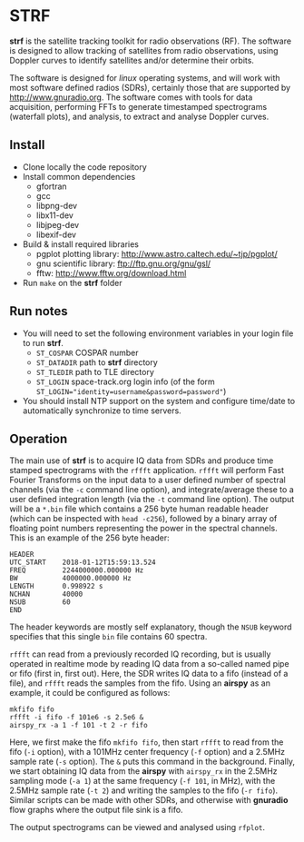 # STRF

**strf** is the satellite tracking toolkit for radio observations (RF). The software is designed to allow tracking of satellites from radio observations, using Doppler curves to identify satellites and/or determine their orbits.

The software is designed for *linux* operating systems, and will work with most software defined radios (SDRs), certainly those that are supported by http://www.gnuradio.org. The software comes with tools for data acquisition, performing FFTs to generate timestamped spectrograms (waterfall plots), and analysis, to extract and analyse Doppler curves.

Install
------
* Clone locally the code repository
* Install common dependencies
  * gfortran
  * gcc
  * libpng-dev
  * libx11-dev
  * libjpeg-dev
  * libexif-dev
* Build & install required libraries
  * pgplot plotting library: http://www.astro.caltech.edu/~tjp/pgplot/
  * gnu scientific library: ftp://ftp.gnu.org/gnu/gsl/
  * fftw: http://www.fftw.org/download.html
* Run `make` on the **strf** folder

Run notes
---------
* You will need to set the following environment variables in your login file to run **strf**.
	* `ST_COSPAR` COSPAR number
	* `ST_DATADIR` path to **strf** directory
	* `ST_TLEDIR` path to TLE directory
	* `ST_LOGIN` space-track.org login info (of the form `ST_LOGIN="identity=username&password=password"`)
* You should install NTP support on the system and configure time/date to automatically
  synchronize to time servers.

Operation
---------
The main use of **strf** is to acquire IQ data from SDRs and produce time stamped spectrograms with the `rffft` application. `rffft` will perform Fast Fourier Transforms on the input data to a user defined number of spectral channels (via the `-c` command line option), and integrate/average these to a user defined integration length (via the `-t` command line option). The output will be a `*.bin` file which contains a 256 byte human readable header (which can be inspected with `head -c256`), followed by a binary array of floating point numbers representing the power in the spectral channels. This is an example of the 256 byte header:

	HEADER
	UTC_START    2018-01-12T15:59:13.524
	FREQ         2244000000.000000 Hz
	BW           4000000.000000 Hz
	LENGTH       0.998922 s
	NCHAN        40000
	NSUB         60
	END

The header keywords are mostly self explanatory, though the `NSUB` keyword specifies that this single `bin` file contains 60 spectra.

`rffft` can read from a previously recorded IQ recording, but is usually operated in realtime mode by reading IQ data from a so-called named pipe or fifo (first in, first out). Here, the SDR writes IQ data to a fifo (instead of a file), and `rffft` reads the samples from the fifo. Using an **airspy** as an example, it could be configured as follows:

	mkfifo fifo
	rffft -i fifo -f 101e6 -s 2.5e6 &
	airspy_rx -a 1 -f 101 -t 2 -r fifo
	
Here, we first make the fifo `mkfifo fifo`, then start `rffft` to read from the fifo (`-i` option), with a 101MHz center frequency (`-f` option) and a 2.5MHz sample rate (`-s` option). The `&` puts this command in the background. Finally, we start obtaining IQ data from the **airspy** with `airspy_rx` in the 2.5MHz sampling mode (`-a 1`) at the same frequency (`-f 101`, in MHz), with the 2.5MHz sample rate (`-t 2`) and writing the samples to the fifo (`-r fifo`). Similar scripts can be made with other SDRs, and otherwise with **gnuradio** flow graphs where the output file sink is a fifo.

The output spectrograms can be viewed and analysed using `rfplot`. 
